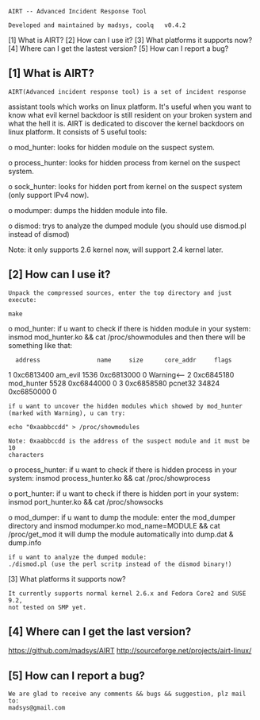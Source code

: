 	AIRT --	Advanced Incident Response Tool

	Developed and maintained by madsys, coolq	v0.4.2


[1] What is AIRT?
[2] How can I use it?
[3] What platforms it supports now?
[4] Where can I get the lastest version?
[5] How can I report a bug?


[1] What is AIRT?
--------------------

	AIRT(Advanced incident response tool) is a set of incident response 
assistant tools which works on linux platform. It's useful when you want to 
know what evil kernel backdoor is still resident on your broken system and 
what the hell it is. AIRT is dedicated to discover the kernel backdoors on 
linux platform. It consists of 5 useful tools:

o mod_hunter: 
	looks for hidden module on the suspect system.

o process_hunter: 
	looks for hidden process from kernel on the suspect system.

o sock_hunter: 
	looks for hidden port from kernel on the suspect system 
	(only support IPv4 now).

o modumper: 
	dumps the hidden module into file.

o dismod: 
	trys to analyze the dumped module (you should use dismod.pl instead 
	of dismod)


Note: it only supports 2.6 kernel now, will support 2.4 kernel later.


[2] How can I use it?
----------------------

	Unpack the compressed sources, enter the top directory and just execute:

	make

o mod_hunter:
	if u want to check if there is hidden module in your system:
	insmod mod_hunter.ko && cat /proc/showmodules
	and then there will be something like that:

      address                name     size      core_addr     flags

  1  0xc6813400           am_evil     1536     0xc6813000       0    Warning<--
  2  0xc6845180        mod_hunter     5528     0xc6844000       0
  3  0xc6858580           pcnet32    34824     0xc6850000       0

	if u want to uncover the hidden modules which showed by mod_hunter
	(marked with Warning), u can try:
	
	echo "0xaabbccdd" > /proc/showmodules
	
	Note: 0xaabbccdd is the address of the suspect module and it must be 10 
	characters

o process_hunter:
	if u want to check if there is hidden process in your system:
	insmod process_hunter.ko && cat /proc/showprocess

o port_hunter:
	if u want to check if there is hidden port in your system:
	insmod port_hunter.ko && cat /proc/showsocks

o mod_dumper:
	if u want to dump the module:
	enter the mod_dumper directory and
	insmod modumper.ko mod_name=MODULE && cat /proc/get_mod
	it will dump the module automatically into dump.dat & dump.info

	if u want to analyze the dumped module:
	./dismod.pl (use the perl scritp instead of the dismod binary!)


[3] What platforms it supports now?

	It currently supports normal kernel 2.6.x and Fedora Core2 and SUSE 9.2, 
	not tested on SMP yet.
	

[4] Where can I get the last version?
-----------------------------------------
  https://github.com/madsys/AIRT
	http://sourceforge.net/projects/airt-linux/


[5] How can I report a bug?
----------------------------

	We are glad to receive any comments && bugs && suggestion, plz mail to:
	madsys@gmail.com
